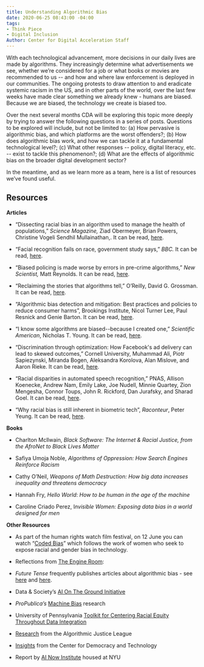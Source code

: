 ```yaml
---
title: Understanding Algorithmic Bias
date: 2020-06-25 08:43:00 -04:00
tags:
- Think Piece
- Digital Inclusion
Author: Center for Digital Acceleration Staff
---
```


With each technological advancement, more decisions in our daily lives are made by algorithms. They increasingly determine what advertisements we see, whether we’re considered for a job or what books or movies are recommended to us -- and how and where law enforcement is deployed in our communities. The ongoing protests to draw attention to and eradicate systemic racism in the US, and in other parts of the world, over the last few weeks have made clear something we already knew - humans are biased. Because we are biased, the technology we create is biased too.

Over the next several months CDA will be exploring this topic more deeply by trying to answer the following questions in a series of posts. Questions to be explored will include, but not be limited to: (a) How pervasive is algorithmic bias, and which platforms are the worst offenders?; (b) How does algorithmic bias work, and how we can tackle it at a fundamental technological level?; (c) What other responses -- policy, digital literacy, etc. -- exist to tackle this phenomenon?; (d) What are the effects of algorithmic bias on the broader digital development sector?

<!--more-->

In the meantime, and as we learn more as a team, here is a list of resources we’ve found useful.

## Resources

**Articles**

* “Dissecting racial bias in an algorithm used to manage the health of populations,” *Science Magazine,* Ziad Obermeyer, Brian Powers, Christine Vogeli Sendhil Mullainathan,. It can be read, [here](https://science.sciencemag.org/content/366/6464/447).

* “Facial recognition fails on race, government study says,” *BBC.* It can be read, [here](https://www.bbc.com/news/technology-50865437).

* “Biased policing is made worse by errors in pre-crime algorithms,” *New Scientist,* Matt Reynolds. It can be read, [here](https://www.newscientist.com/article/mg23631464-300-biased-policing-is-made-worse-by-errors-in-pre-crime-algorithms/#ixzz6PchoHZu1).

* “Reclaiming the stories that algorithms tell,” O’Reilly, David G. Grossman. It can be read, [here](https://www.oreilly.com/radar/reclaiming-the-stories-that-algorithms-tell/).

* “Algorithmic bias detection and mitigation: Best practices and policies to reduce consumer harms”, Brookings Institute, Nicol Turner Lee, Paul Resnick and Genie Barton. It can be read, [here](https://www.brookings.edu/research/algorithmic-bias-detection-and-mitigation-best-practices-and-policies-to-reduce-consumer-harms/).

* “I know some algorithms are biased--because I created one,” *Scientific American*, Nicholas T. Young. It can be read, [here](https://blogs.scientificamerican.com/voices/i-know-some-algorithms-are-biased-because-i-created-one/).

* “Discrimination through optimization: How Facebook's ad delivery can lead to skewed outcomes,” Cornell University, Muhammad Ali, Piotr Sapiezynski, Miranda Bogen, Aleksandra Korolova, Alan Mislove, and Aaron Rieke. It can be read, [here](https://arxiv.org/pdf/1904.02095.pdf).

* “Racial disparities in automated speech recognition,” PNAS, Allison Koenecke, Andrew Nam, Emily Lake, Joe Nudell, Minnie Quartey, Zion Mengesha, Connor Toups, John R. Rickford, Dan Jurafsky, and Sharad Goel. It can be read, [here](https://www.pnas.org/content/117/14/7684).

* “Why racial bias is still inherent in biometric tech”, *Raconteur*, Peter Yeung. It can be read, [here](https://www.raconteur.net/technology/biometrics-ethics-bias).

**Books**

* Charlton Mcllwain, *Black Software: The Internet & Racial Justice, from the AfroNet to Black Lives Matter*

* Safiya Umoja Noble, *Algorithms of Oppression: How Search Engines Reinforce Racism*

* Cathy O’Neil, *Weapons of Math Destruction: How big data increases inequality and threatens democracy*

* Hannah Fry, *Hello World*: *How to be human in the age of the machine*

* Caroline Criado Perez, I*nvisible Women: Exposing data bias in a world designed for men*

**Other Resources**

* As part of the human rights watch film festival, on 12 June you can watch “[Coded Bias](https://www.hrwfilmfestivalstream.org/film/coded-bias/)” which follows the work of women who seek to expose racial and gender bias in technology.

* Reflections from [The Engine Room](https://www.theengineroom.org/tech-bias-people-bias/):

* *Future Tense* frequently publishes articles about algorithmic bias - see [here](https://slate.com/technology/2020/02/algorithmic-bias-people-with-disabilities.html) and [here](https://slate.com/technology/2020/03/ice-lawsuit-hijacked-algorithm.html).

* Data & Society’s [AI On The Ground Initiative](https://datasociety.net/research/ai-on-the-ground/)

* *ProPublica’s*  [Machine Bias](https://www.propublica.org/series/machine-bias) research

* University of Pennsylvania [Toolkit for Centering Racial Equity Throughout Data Integration](https://www.aisp.upenn.edu/equity-toolkit/)

* [Research](https://www.ajlunited.org/library/research) from the Algorithmic Justice League

* [Insights](https://cdt.org/insights/?keyword=Algorithmic\+bias&area-of-focus%5B%5D=ai-machine-learning#results) from the Center for Democracy and Technology

* Report by [AI Now Institute](https://ainowinstitute.org/reports.html) housed at NYU